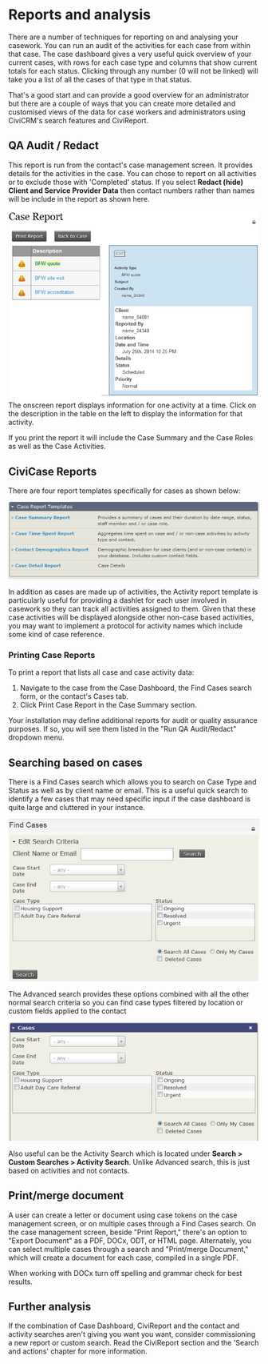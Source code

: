 Reports and analysis
====================

There are a number of techniques for reporting on and analysing your
casework. You can run an audit of the activities for each case from
within that case. The case dashboard gives a very useful quick overview
of your current cases, with rows for each case type and columns that
show current totals for each status. Clicking through any number (0 will
not be linked) will take you a list of all the cases of that type in
that status.

That's a good start and can provide a good overview for an administrator
but there are a couple of ways that you can create more detailed and
customised views of the data for case workers and administrators using
CiviCRM's search features and CiviReport.

QA Audit / Redact
-----------------

This report is run from the contact's case management screen. It
provides details for the activities in the case. You can chose to report
on all activities or to exclude those with 'Completed' status. If you
select **Redact (hide) Client and Service Provider Data** then contact
numbers rather than names will be include in the report as shown
here.

![image](../img/QA%20Audit%20Screen.PNG) 
The onscreen report displays
information for one activity at a time. Click on the description in the
table on the left to display the information for that activity.

If you print the report it will include the Case Summary and the Case
Roles as well as the Case Activities. 

CiviCase Reports
----------------

There are four report templates specifically for cases as shown below:

![image](../img/4.5_Case_report_templates.PNG) 

In addition as cases are made up of activities, the Activity report
template is particularly useful for providing a dashlet for each user
involved in casework so they can track all activities assigned to them.
Given that these case activities will be displayed alongside other
non-case based activities, you may want to implement a protocol for
activity names which include some kind of case reference.

### Printing Case Reports

To print a report that lists all case and case activity data:

1.  Navigate to the case from the Case Dashboard, the Find Cases search
    form, or the contact's Cases tab.
2.  Click Print Case Report in the Case Summary section.

Your installation may define additional reports for audit or quality
assurance purposes. If so, you will see them listed in the "Run QA
Audit/Redact" dropdown menu.

Searching based on cases
------------------------

There is a Find Cases search which allows you to search on Case Type and
Status as well as by client name or email. This is a useful quick search
to identify a few cases that may need specific input if the case
dashboard is quite large and cluttered in your instance.

![image](../img/Case_Find_case_update.PNG) 

The Advanced search provides these options combined with all the other
normal search criteria so you can find case types filtered by location
or custom fields applied to the contact

![image](../img/Case_advanced_search_update.PNG) 

Also useful can be the Activity Search which is located under **Search > Custom Searches > Activity Search**.  Unlike Advanced
search, this is just based on activities and not contacts.

Print/merge document
--------------------
A user can create a letter or document using case tokens on the case management screen, or on multiple cases through a Find Cases search. On the case management screen, beside "Print Report," there's an option to "Export Document" as a PDF, DOCx, ODT, or HTML page. Alternately, you can select multiple cases through a search and "Print/merge Document," which will create a document for each case, compiled in a single PDF.  

When working with DOCx turn off spelling and grammar check for best results. 


Further analysis
----------------

If the combination of Case Dashboard, CiviReport and the contact and
activity searches aren't giving you want you want, consider
commissioning a new report or custom search. Read the CiviReport section
and the 'Search and actions' chapter for more information.


